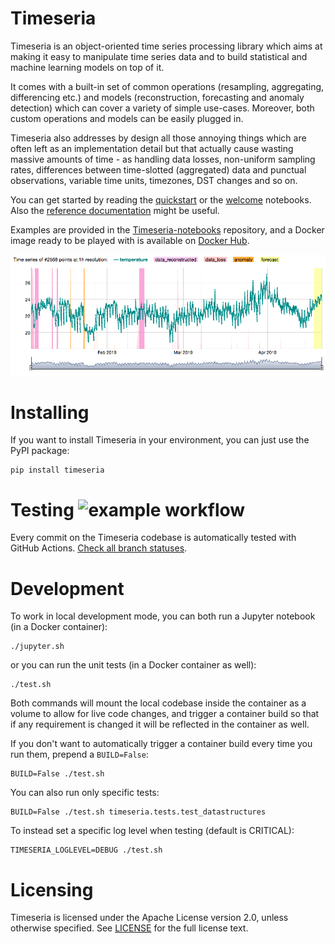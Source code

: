 # Timeseria


Timeseria is an object-oriented time series processing library which aims at making it easy to manipulate time series data and to build statistical and machine learning models on top of it.

It comes with a built-in set of common operations (resampling, aggregating, differencing etc.) and models (reconstruction, forecasting and anomaly detection) which can cover a variety of simple use-cases. Moreover, both custom operations and models can be easily plugged in.

Timeseria also addresses by design all those annoying things which are often left as an implementation detail but that actually cause wasting massive amounts of time - as handling data losses, non-uniform sampling rates, differences between time-slotted (aggregated) data and punctual observations, variable time units, timezones, DST changes and so on.

You can get started by reading the [quickstart](https://github.com/sarusso/Timeseria-notebooks/blob/master/notebooks/Quickstart.ipynb) or the [welcome](https://github.com/sarusso/Timeseria-notebooks/blob/master/notebooks/Welcome.ipynb) notebooks. Also the [reference documentation](https://timeseria.readthedocs.io) might be useful.

Examples are provided in the [Timeseria-notebooks](https://github.com/sarusso/Timeseria-notebooks) repository, and a Docker image ready to be played with is available on [Docker Hub](https://hub.docker.com/r/sarusso/timeseria).


![Time series plot](docs/altogether.png?raw=true "Timeseria at work")


# Installing

If you want to install Timeseria in your environment, you can just use the PyPI package:

    pip install timeseria


# Testing ![example workflow](https://github.com/sarusso/timeseria/actions/workflows/ci.yml/badge.svg)

Every commit on the Timeseria codebase is automatically tested with GitHub Actions. [Check all branch statuses](https://github.com/sarusso/Timeseria/actions).


# Development

To work in local development mode, you can both run a Jupyter notebook (in a Docker container):

    ./jupyter.sh

or you can run the unit tests (in a Docker container as well):

    ./test.sh

Both commands will mount the local codebase inside the container as a volume to allow for live code changes, and trigger a container build so that if any requirement is changed it will be reflected in the container as well.

If you don't want to automatically trigger a container build every time you run them, prepend a `BUILD=False`:

    BUILD=False ./test.sh

You can also run only specific tests:

    BUILD=False ./test.sh timeseria.tests.test_datastructures

To instead set a specific log level when testing (default is CRITICAL):

    TIMESERIA_LOGLEVEL=DEBUG ./test.sh


# Licensing
Timeseria is licensed under the Apache License version 2.0, unless otherwise specified. See [LICENSE](https://github.com/sarusso/Timeseria/blob/master/LICENSE) for the full license text.





